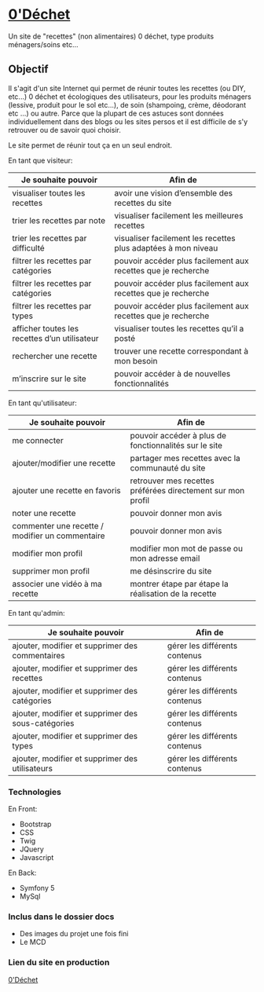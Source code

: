 # [0'Déchet](https://0dechet.ddns.net/recette/)

Un site de "recettes" (non alimentaires) 0 déchet, type produits ménagers/soins etc...

## Objectif

Il s'agit d'un site Internet qui permet de réunir toutes les recettes (ou DIY, etc...) 0 déchet et écologiques des utilisateurs, pour les produits ménagers (lessive, produit pour le sol etc...), de soin (shampoing, crème, déodorant etc ...) ou autre.
Parce que la plupart de ces astuces sont données individuellement dans des blogs ou les sites persos et il est difficile de s'y retrouver ou de savoir quoi choisir.

Le site permet de réunir tout ça en un seul endroit.

En tant que visiteur:

| Je souhaite pouvoir | Afin de|
|--|--|
| visualiser toutes les recettes |avoir une vision d’ensemble des recettes du site |
| trier les recettes par note | visualiser facilement les meilleures recettes |
| trier les recettes par difficulté| visualiser facilement les recettes plus adaptées à mon niveau |
| filtrer les recettes par catégories | pouvoir accéder plus facilement aux recettes que je recherche |
| filtrer les recettes par catégories | pouvoir accéder plus facilement aux recettes que je recherche |
| filtrer les recettes par types | pouvoir accéder plus facilement aux recettes que je recherche |
| afficher toutes les recettes d’un utilisateur | visualiser toutes les recettes qu’il a posté |
| rechercher une recette | trouver une recette correspondant à mon besoin |
| m’inscrire sur le site | pouvoir accéder à de nouvelles fonctionnalités |

En tant qu'utilisateur:

| Je souhaite pouvoir | Afin de|
|--|--|
| me connecter |pouvoir accéder à plus de fonctionnalités sur le site |
| ajouter/modifier une recette |partager mes recettes avec la communauté du site|
| ajouter une recette en favoris |retrouver mes recettes préférées directement sur mon profil |
| noter une recette |pouvoir donner mon avis |
| commenter une recette / modifier un commentaire |pouvoir donner mon avis |
| modifier mon profil |modifier mon mot de passe ou mon adresse email |
| supprimer mon profil |me désinscrire du site |
| associer une vidéo à ma recette |montrer étape par étape la réalisation de la recette |

En tant qu'admin:

| Je souhaite pouvoir | Afin de|
|--|--|
| ajouter, modifier et supprimer des commentaires |gérer les différents contenus |
| ajouter, modifier et supprimer des recettes |gérer les différents contenus|
| ajouter, modifier et supprimer des catégories |gérer les différents contenus |
| ajouter, modifier et supprimer des sous-catégories |gérer les différents contenus |
| ajouter, modifier et supprimer des types |gérer les différents contenus |
| ajouter, modifier et supprimer des utilisateurs |gérer les différents contenus|

### Technologies

En Front:

- Bootstrap
- CSS
- Twig
- JQuery
- Javascript

En Back:

- Symfony 5
- MySql

### Inclus dans le dossier docs

- Des images du projet une fois fini
- Le MCD

### Lien du site en production

[0'Déchet](https://0dechet.ddns.net/recette/)
